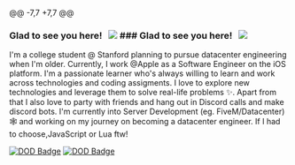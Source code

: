 
@@ -7,7 +7,7 @@


### Glad to see you here! &nbsp; ![](https://komarev.com/ghpvc/?username=nat2k15&label=Views&color=blue&style=plastic)	### Glad to see you here! &nbsp; ![](https://komarev.com/ghpvc/?username=nat2k15&label=Views&color=blue&style=plastic)


I'm a college student @ Stanford planning to pursue datacenter engineering when I'm older. Currently, I work @Apple as a Software Engineer on the iOS platform. I'm a passionate learner who's always willing to learn and work across technologies and coding assigments. I love to explore new technologies and leverage them to solve real-life problems ✨. Apart from that I also love to party with friends and hang out in Discord calls and make discord bots. I'm currently into Server Development (eg. FiveM/Datacenter) 🕸️ and working on my journey on becoming a datacenter engineer. If I had to choose,JavaScript or Lua ftw!

[![DOD Badge](https://img.shields.io/badge/TEAM-DEVING%20ON%20DISCORD-17a6ec?style=for-the-badge)](https://github.com/Million1156)	[![DOD Badge](https://img.shields.io/badge/TEAM-DEVING%20ON%20DISCORD-17a6ec?style=for-the-badge)](https://github.com/Million1156)

